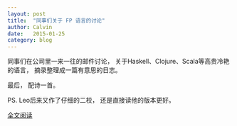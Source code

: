 ```yaml
---
layout: post
title:  "同事们关于 FP 语言的讨论"
author: Calvin
date:   2015-01-25
category: blog
---
```


同事们在公司里一来一往的邮件讨论， 关于Haskell、Clojure、Scala等高贵冷艳的语言， 摘录整理成一篇有意思的日志。 

最后， 配诗一首。

PS. Leo后来又作了仔细的二校， 还是直接读他的版本更好。

[全文阅读](http://aleung.github.io/blog/2015/01/25/fp) 
